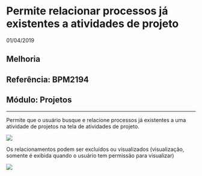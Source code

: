 # Permite relacionar processos já existentes a atividades de projeto
01/04/2019
## Melhoria
## Referência: BPM2194
## Módulo: Projetos
***

Permite que o usuário busque e relacione processos já existentes a uma atividade de projetos na tela de atividades de projeto.

![]([PATH_IMG]/BPM2194_imagem.png)

Os relacionamentos podem ser excluídos ou visualizados (visualização, somente é exibida quando o usuário tem permissão para visualizar)

![]([PATH_IMG]/BPM2194_2.png)
